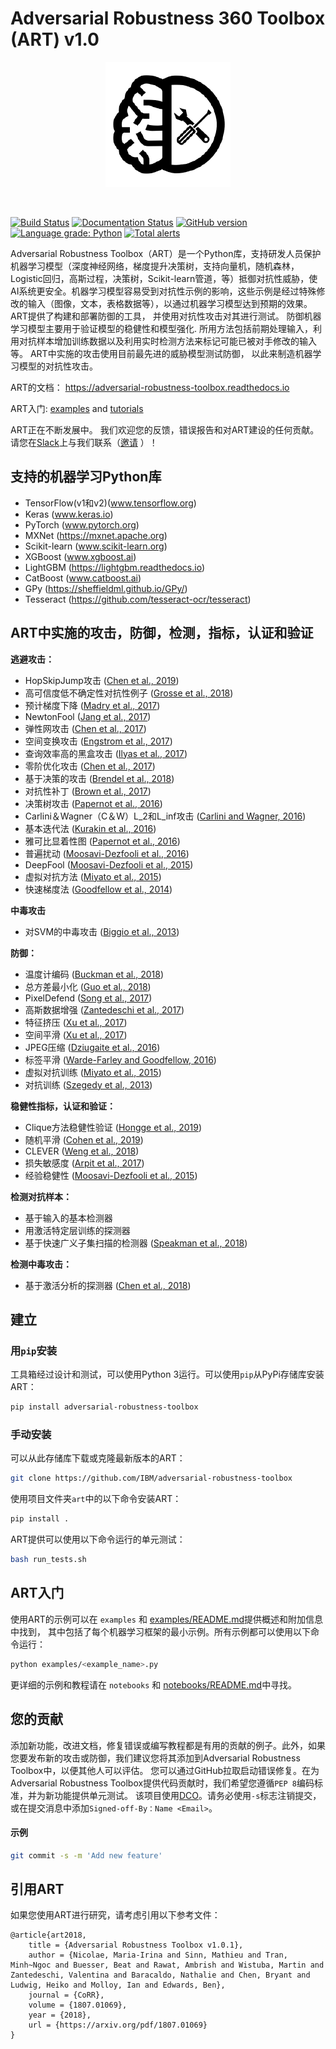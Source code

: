 # Adversarial Robustness 360 Toolbox (ART) v1.0
<p align="center">
  <img src="docs/images/art_logo.png?raw=true" width="200" title="ART logo">
</p>
<br />

[![Build Status](https://travis-ci.org/IBM/adversarial-robustness-toolbox.svg?branch=master)](https://travis-ci.org/IBM/adversarial-robustness-toolbox) [![Documentation Status](https://readthedocs.org/projects/adversarial-robustness-toolbox/badge/?version=latest)](http://adversarial-robustness-toolbox.readthedocs.io/en/latest/?badge=latest) [![GitHub version](https://badge.fury.io/gh/IBM%2Fadversarial-robustness-toolbox.svg)](https://badge.fury.io/gh/IBM%2Fadversarial-robustness-toolbox) [![Language grade: Python](https://img.shields.io/lgtm/grade/python/g/IBM/adversarial-robustness-toolbox.svg?logo=lgtm&logoWidth=18)](https://lgtm.com/projects/g/IBM/adversarial-robustness-toolbox/context:python) [![Total alerts](https://img.shields.io/lgtm/alerts/g/IBM/adversarial-robustness-toolbox.svg?logo=lgtm&logoWidth=18)](https://lgtm.com/projects/g/IBM/adversarial-robustness-toolbox/alerts/)

Adversarial Robustness Toolbox（ART）是一个Python库，支持研发人员保护机器学习模型（深度神经网络，梯度提升决策树，支持向量机，随机森林，Logistic回归，高斯过程，决策树，Scikit-learn管道，等）抵御对抗性威胁，使AI系统更安全。机器学习模型容易受到对抗性示例的影响，这些示例是经过特殊修改的输入（图像，文本，表格数据等），以通过机器学习模型达到预期的效果。 ART提供了构建和部署防御的工具， 并使用对抗性攻击对其进行测试。
防御机器学习模型主要用于验证模型的稳健性和模型强化. 所用方法包括前期处理输入，利用对抗样本增加训练数据以及利用实时检测方法来标记可能已被对手修改的输入等。 ART中实施的攻击使用目前最先进的威胁模型测试防御， 以此来制造机器学习模型的对抗性攻击。 

ART的文档： https://adversarial-robustness-toolbox.readthedocs.io

ART入门: [examples](examples/README.md) and [tutorials](notebooks/README.md)

ART正在不断发展中。 我们欢迎您的反馈，错误报告和对ART建设的任何贡献。 请您在[Slack](https://ibm-art.slack.com)上与我们联系（[邀请](https://join.slack.com/t/ibm-art/shared_invite/enQtMzkyOTkyODE4NzM4LTlkMWY3MzgyZDA4ZDdiNzUzY2NhMjc5YmFhZTYzZGYwNDM4YTE1ODhhNDYyNmFlMGFjNWY4ODgyM2EwYTFjYTc) ）！

## 支持的机器学习Python库
* TensorFlow(v1和v2)(www.tensorflow.org)
* Keras (www.keras.io)
* PyTorch (www.pytorch.org)
* MXNet (https://mxnet.apache.org)
* Scikit-learn (www.scikit-learn.org)
* XGBoost (www.xgboost.ai)
* LightGBM (https://lightgbm.readthedocs.io)
* CatBoost (www.catboost.ai)
* GPy (https://sheffieldml.github.io/GPy/)
* Tesseract (https://github.com/tesseract-ocr/tesseract)

## ART中实施的攻击，防御，检测，指标，认证和验证

**逃避攻击：**
* HopSkipJump攻击 ([Chen et al., 2019](https://arxiv.org/abs/1904.02144))
* 高可信度低不确定性对抗性例子 ([Grosse et al., 2018](https://arxiv.org/abs/1812.02606))
* 预计梯度下降 ([Madry et al., 2017](https://arxiv.org/abs/1706.06083))
* NewtonFool ([Jang et al., 2017](http://doi.acm.org/10.1145/3134600.3134635))
* 弹性网攻击 ([Chen et al., 2017](https://arxiv.org/abs/1709.04114))
* 空间变换攻击 ([Engstrom et al., 2017](https://arxiv.org/abs/1712.02779))
* 查询效率高的黑盒攻击 ([Ilyas et al., 2017](https://arxiv.org/abs/1712.07113))
* 零阶优化攻击 ([Chen et al., 2017](https://arxiv.org/abs/1708.03999))
* 基于决策的攻击 ([Brendel et al., 2018](https://arxiv.org/abs/1712.04248))
* 对抗性补丁 ([Brown et al., 2017](https://arxiv.org/abs/1712.09665))
* 决策树攻击 ([Papernot et al., 2016](https://arxiv.org/abs/1605.07277))
* Carlini＆Wagner（C＆W）L_2和L_inf攻击 ([Carlini and Wagner, 2016](https://arxiv.org/abs/1608.04644))
* 基本迭代法 ([Kurakin et al., 2016](https://arxiv.org/abs/1607.02533))
* 雅可比显着性图 ([Papernot et al., 2016](https://arxiv.org/abs/1511.07528))
* 普遍扰动 ([Moosavi-Dezfooli et al., 2016](https://arxiv.org/abs/1610.08401))
* DeepFool ([Moosavi-Dezfooli et al., 2015](https://arxiv.org/abs/1511.04599))
* 虚拟对抗方法 ([Miyato et al., 2015](https://arxiv.org/abs/1507.00677))
* 快速梯度法 ([Goodfellow et al., 2014](https://arxiv.org/abs/1412.6572))

**中毒攻击**
* 对SVM的中毒攻击 ([Biggio et al., 2013](https://arxiv.org/abs/1206.6389))

**防御：**
* 温度计编码 ([Buckman et al., 2018](https://openreview.net/forum?id=S18Su--CW))
* 总方差最小化 ([Guo et al., 2018](https://openreview.net/forum?id=SyJ7ClWCb))
* PixelDefend ([Song et al., 2017](https://arxiv.org/abs/1710.10766))
* 高斯数据增强 ([Zantedeschi et al., 2017](https://arxiv.org/abs/1707.06728))
* 特征挤压 ([Xu et al., 2017](http://arxiv.org/abs/1704.01155))
* 空间平滑 ([Xu et al., 2017](http://arxiv.org/abs/1704.01155))
* JPEG压缩 ([Dziugaite et al., 2016](https://arxiv.org/abs/1608.00853))
* 标签平滑 ([Warde-Farley and Goodfellow, 2016](https://pdfs.semanticscholar.org/b5ec/486044c6218dd41b17d8bba502b32a12b91a.pdf))
* 虚拟对抗训练 ([Miyato et al., 2015](https://arxiv.org/abs/1507.00677))
* 对抗训练 ([Szegedy et al., 2013](http://arxiv.org/abs/1312.6199))

**稳健性指标，认证和验证：**
* Clique方法稳健性验证 ([Hongge et al., 2019](https://arxiv.org/abs/1906.03849))
* 随机平滑 ([Cohen et al., 2019](https://arxiv.org/abs/1902.02918))
* CLEVER ([Weng et al., 2018](https://arxiv.org/abs/1801.10578))
* 损失敏感度 ([Arpit et al., 2017](https://arxiv.org/abs/1706.05394))
* 经验稳健性 ([Moosavi-Dezfooli et al., 2015](https://arxiv.org/abs/1511.04599))

**检测对抗样本：**
* 基于输入的基本检测器
* 用激活特定层训练的探测器
* 基于快速广义子集扫描的检测器 ([Speakman et al., 2018](https://arxiv.org/pdf/1810.08676))

**检测中毒攻击：**
* 基于激活分析的探测器 ([Chen et al., 2018](https://arxiv.org/abs/1811.03728))

## 建立
### 用`pip`安装
工具箱经过设计和测试，可以使用Python 3运行。可以使用`pip`从PyPi存储库安装ART：
```bash
pip install adversarial-robustness-toolbox
```

### 手动安装
可以从此存储库下载或克隆最新版本的ART：
```bash
git clone https://github.com/IBM/adversarial-robustness-toolbox
```

使用项目文件夹`art`中的以下命令安装ART：
```bash
pip install .
```

ART提供可以使用以下命令运行的单元测试：
```bash
bash run_tests.sh
```

## ART入门
使用ART的示例可以在 `examples` 和 [examples/README.md](examples/README.md)提供概述和附加信息中找到， 其中包括了每个机器学习框架的最小示例。所有示例都可以使用以下命令运行：
```bash
python examples/<example_name>.py
```

更详细的示例和教程请在 `notebooks` 和 [notebooks/README.md](notebooks/README.md)中寻找。 

## 您的贡献
添加新功能，改进文档，修复错误或编写教程都是有用的贡献的例子。此外，如果您要发布新的攻击或防御，我们建议您将其添加到Adversarial Robustness Toolbox中，以便其他人可以评估。
您可以通过GitHub拉取启动错误修复。在为Adversarial Robustness Toolbox提供代码贡献时，我们希望您遵循`PEP 8`编码标准，并为新功能提供单元测试。
该项目使用[DCO](https://developercertificate.org/)。请务必使用`-s`标志注销提交，或在提交消息中添加`Signed-off-By：Name <Email>`。

#### 示例
```bash
git commit -s -m 'Add new feature'
```

## 引用ART
如果您使用ART进行研究，请考虑引用以下参考文件：
```
@article{art2018,
    title = {Adversarial Robustness Toolbox v1.0.1},
    author = {Nicolae, Maria-Irina and Sinn, Mathieu and Tran, Minh~Ngoc and Buesser, Beat and Rawat, Ambrish and Wistuba, Martin and Zantedeschi, Valentina and Baracaldo, Nathalie and Chen, Bryant and Ludwig, Heiko and Molloy, Ian and Edwards, Ben},
    journal = {CoRR},
    volume = {1807.01069},
    year = {2018},
    url = {https://arxiv.org/pdf/1807.01069}
}
```